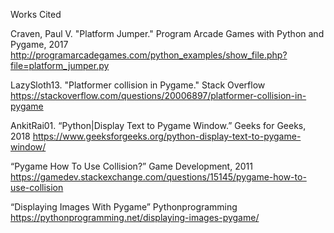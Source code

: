 Works Cited

Craven, Paul V. "Platform Jumper." Program Arcade Games with Python and Pygame, 2017
http://programarcadegames.com/python_examples/show_file.php?file=platform_jumper.py

LazySloth13. "Platformer collision in Pygame." Stack Overflow
https://stackoverflow.com/questions/20006897/platformer-collision-in-pygame

AnkitRai01. “Python|Display Text to Pygame Window.” Geeks for Geeks, 2018
https://www.geeksforgeeks.org/python-display-text-to-pygame-window/

“Pygame How To Use Collision?” Game Development, 2011
https://gamedev.stackexchange.com/questions/15145/pygame-how-to-use-collision

“Displaying Images With Pygame” Pythonprogramming
https://pythonprogramming.net/displaying-images-pygame/